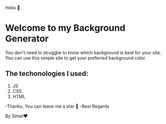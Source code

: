 Hello 👋
# Welcome to my Background Generator
You don't need to strugglw to know which background is best for your site.
You can use this simple site to get your preferred background color.

## The techonologies I used:
1. JS
2. CSS
3. HTML

-Thanks, You can leave me a star 🌟
-Best Regards 

By Simel❤️